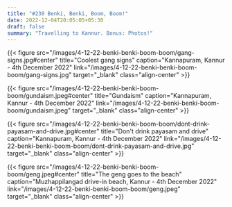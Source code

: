 ```yaml
---
title: "#230 Benki, Benki, Boom, Boom!"
date: 2022-12-04T20:05:05+05:30
draft: false
summary: "Travelling to Kannur. Bonus: Photos!"
---
```


{{< figure src="/images/4-12-22-benki-benki-boom-boom/gang-signs.jpg#center" title="Coolest gang signs" caption="Kannapuram, Kannur - 4th December 2022" link="/images/4-12-22-benki-benki-boom-boom/gang-signs.jpg" target="_blank" class="align-center" >}}

{{< figure src="/images/4-12-22-benki-benki-boom-boom/gundaism.jpeg#center" title="Gundaism" caption="Kannapuram, Kannur - 4th December 2022" link="/images/4-12-22-benki-benki-boom-boom/gundaism.jpeg" target="_blank" class="align-center" >}}

{{< figure src="/images/4-12-22-benki-benki-boom-boom/dont-drink-payasam-and-drive.jpg#center" title="Don't drink payasam and drive" caption="Kannapuram, Kannur - 4th December 2022" link="/images/4-12-22-benki-benki-boom-boom/dont-drink-payasam-and-drive.jpg" target="_blank" class="align-center" >}}

{{< figure src="/images/4-12-22-benki-benki-boom-boom/geng.jpeg#center" title="The geng goes to the beach" caption="Muzhappilangad drive-in beach, Kannur - 4th December 2022" link="/images/4-12-22-benki-benki-boom-boom/geng.jpeg" target="_blank" class="align-center" >}}
